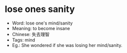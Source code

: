 # lose ones sanity

- Word: lose one's mind/sanity
- Meaning: to become insane
- Chinese: 失去理智
- Tags: mind
- Eg.: She wondered if she was losing her mind/sanity.
